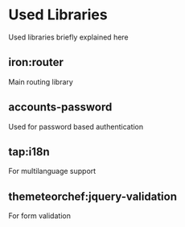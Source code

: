 # Used Libraries
Used libraries briefly explained here

## iron:router
Main routing library

## accounts-password
Used for password based authentication

## tap:i18n
For multilanguage support



## themeteorchef:jquery-validation
For form validation